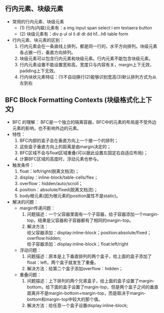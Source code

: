 ## 行内元素、块级元素
- 常用的行内元素、块级元素
  - (1) 行内(内联)元素有：a img input span select i em textaera button
  - (2) 块级元素有：div p ul ol li dl dt dd h1...h6 table form
- 行内元素、块元素的区别：
  1. 行内元素会在一条直线上排列，都是同一行的，水平方向排列。块级元素各占据一行，垂直方向排列。
  2. 块级元素可以包含行内元素和块级元素。行内元素不能包含块级元素。
  3. 行内元素设置不能设置宽和高，宽度只与内容有关，margin上下无效，padding上下无效。
  4. 行内块状元素特征：(1)不自动换行(2)能够识别宽高(3)默认排列方式为从左到右

## BFC Block Formatting Contexts (块级格式化上下文)
- BFC 的理解： 
BFC是一个独立的隔离容器，BFC中的元素的布局是不受外边元素的影响，也不影响外边的元素。
- 特性：
  1. BFC内部的盒子会在垂直方向上一个接一个的排列；
  2. 这些盒子垂直方向上的距离是由margin决定的；
  3. BFC区域不会与float区域重叠(可以据此设置左固定右自适应布局)；
  4. 计算BFC区域的高度时，浮动元素也参与。
- 触发条件：
  1. float：left/right(脱离文档流)；
  2. display：inline-block/table-cells/flex；
  3. overflow：hidden/auto/scroll；
  4. position：absolute/fixed(脱离文档流)；
  5. body根元素(因为根元素的position属性不是static)。
- 解决的问题：
  - margin传递问题：
    1. 问题描述：一个父容器里面有一个子容器，给子容器添加一个margin-top，结果是父容器和子容器都有了相同的margin-top。
    2. 解决方法：
       <br>给父容器添加：display:inline-block；position:absolute/fixed；overflow:hidden;
       <br>给子容器添加：display:inline-block；float:left/right
  - 浮动问题：
    1. 问题描述：原本是上下垂直排列的两个盒子，给上面的盒子添加了float：left，两个盒子就发生了重叠。
    2. 解决方法：给第二个盒子添加overflow：hidden；
  - 重叠问题：
    1. 问题描述：上下排列的两个兄弟盒子，给上面的盒子设置了margin-bottom，给下面的盒子设置了margin-top，但是两个盒子之间的垂直距离并不是margin-bottom+margin-top，而是取决于margin-bottom和margin-top中较大的那个值。
    2. 解决方法：给任意一个盒子设置display:inline-block;

<vssue :options="{locale:'zh'}"/>